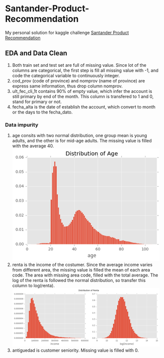 # Santander-Product-Recommendation
My personal solution for kaggle challenge [Santander Product Recommendation](https://www.kaggle.com/c/santander-product-recommendation)
## EDA and Data Clean
1. Both train set and test set are full of missing value. Since lot of the columns are categorical, the first step is fill all missing value with -1, and code the categorical variable to continuously integer.  
2. cod_prov (code of province) and nomprov (name of province) are express same information, thus drop column nomprov.  
3. ult_fec_cli_1t contains 90% of empty value, which infer the account is still primary by end of the month. This column is transfered to 1 and 0, stand for primary or not.  
4. fecha_alta is the date of establish the account, which convert to month or the days to the fecha_dato.  
### Data impurity
1. age consits with two normal distribution, one group mean is young adults, and the other is for mid-age adults. The missing value is filled with the average 40.  
![distribution of age](img/age.png)
2. renta is the income of the costumer. Since the average income varies from different area, the missing value is filled the mean of each area code. The area with missing area code, filled with the total average. The log of the renta is followed the normal distribution, so transfer this column to log(renta).  
![distribution of renta](img/renta.png)
3. antiguedad is customer seniority. Missing value is filled with 0.
